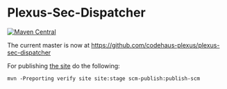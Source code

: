 Plexus-Sec-Dispatcher
=====================

[![Maven Central](https://img.shields.io/maven-central/v/org.codehaus.plexus/plexus-sec-dispatcher.svg?label=Maven%20Central)](https://search.maven.org/artifact/org.codehaus.plexus/plexus-sec-dispatcher)

The current master is now at https://github.com/codehaus-plexus/plexus-sec-dispatcher

For publishing [the site](https://codehaus-plexus.github.io/plexus-sec-dispatcher/) do the following:

```
mvn -Preporting verify site site:stage scm-publish:publish-scm
```
